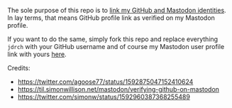The sole purpose of this repo is to [link my GitHub and Mastodon identities](https://til.simonwillison.net/mastodon/verifying-github-on-mastodon). In lay terms, that means GitHub profile link as verified on my Mastodon profile.

If you want to do the same, simply fork this repo and replace everything `jdrch` with your GitHub username and of course my Mastodon user profile link with yours [here](https://github.com/jdrch/jdrch.github.com/blob/main/index.html).

Credits:
* https://twitter.com/agoose77/status/1592875047152410624
* https://til.simonwillison.net/mastodon/verifying-github-on-mastodon
* https://twitter.com/simonw/status/1592960387368255489

